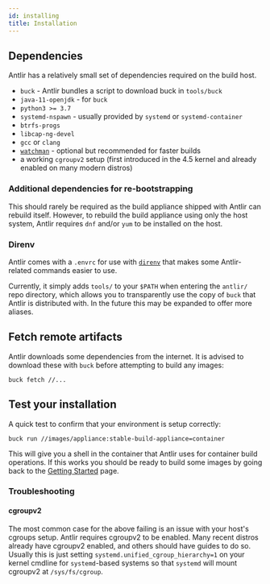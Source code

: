 ```yaml
---
id: installing
title: Installation
---
```


## Dependencies

Antlir has a relatively small set of dependencies required on the build host.

- `buck` - Antlir bundles a script to download buck in `tools/buck`
- `java-11-openjdk` - for `buck`
- `python3 >= 3.7`
- `systemd-nspawn` - usually provided by `systemd` or `systemd-container`
- `btrfs-progs`
- `libcap-ng-devel`
- `gcc` or `clang`
- [`watchman`](https://facebook.github.io/watchman/docs/install.html) - optional but recommended for faster builds
- a working `cgroupv2` setup (first introduced in the 4.5 kernel and already enabled on many modern distros)

### Additional dependencies for re-bootstrapping
This should rarely be required as the build appliance shipped with Antlir can
rebuild itself. However, to rebuild the build appliance using only the host
system, Antlir requires `dnf` and/or `yum` to be installed on the host.


### Direnv

Antlir comes with a `.envrc` for use with [`direnv`](https://direnv.net/)
that makes some Antlir-related commands easier to use.

Currently, it simply adds `tools/` to your `$PATH` when entering the
`antlir/` repo directory, which allows you to transparently use the copy of
`buck` that Antlir is distributed with. In the future this may be expanded to
offer more aliases.

## Fetch remote artifacts
Antlir downloads some dependencies from the internet. It is advised to
download these with `buck` before attempting to build any images:

```
buck fetch //...
```

## Test your installation

A quick test to confirm that your environment is setup correctly:

```
buck run //images/appliance:stable-build-appliance=container
```

This will give you a shell in the container that Antlir uses for container
build operations. If this works you should be ready to build some images by
going back to the [Getting Started](getting_started.md) page.

### Troubleshooting

#### cgroupv2
The most common case for the above failing is an issue with your host's
cgroups setup.
Antlir requires cgroupv2 to be enabled. Many recent distros already have
cgroupv2 enabled, and others should have guides to do so.
Usually this is just setting `systemd.unified_cgroup_hierarchy=1` on your
kernel cmdline for `systemd`-based systems so that `systemd` will mount
cgroupv2 at `/sys/fs/cgroup`.
